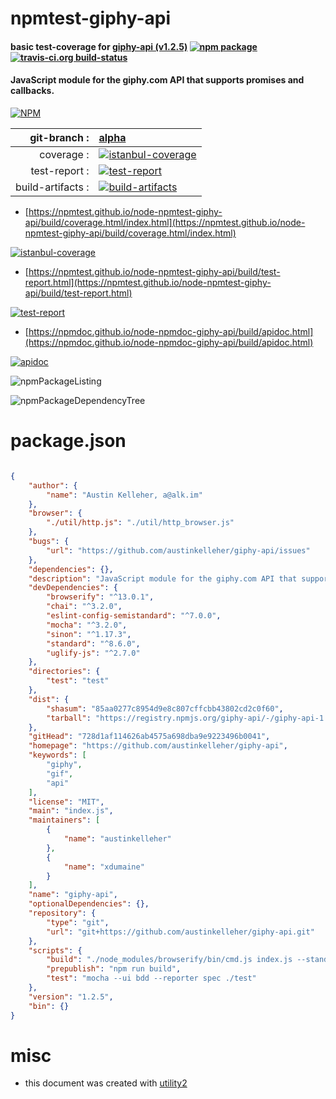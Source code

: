 # npmtest-giphy-api

#### basic test-coverage for  [giphy-api (v1.2.5)](https://github.com/austinkelleher/giphy-api)  [![npm package](https://img.shields.io/npm/v/npmtest-giphy-api.svg?style=flat-square)](https://www.npmjs.org/package/npmtest-giphy-api) [![travis-ci.org build-status](https://api.travis-ci.org/npmtest/node-npmtest-giphy-api.svg)](https://travis-ci.org/npmtest/node-npmtest-giphy-api)

#### JavaScript module for the giphy.com API that supports promises and callbacks.

[![NPM](https://nodei.co/npm/giphy-api.png?downloads=true&downloadRank=true&stars=true)](https://www.npmjs.com/package/giphy-api)

| git-branch : | [alpha](https://github.com/npmtest/node-npmtest-giphy-api/tree/alpha)|
|--:|:--|
| coverage : | [![istanbul-coverage](https://npmtest.github.io/node-npmtest-giphy-api/build/coverage.badge.svg)](https://npmtest.github.io/node-npmtest-giphy-api/build/coverage.html/index.html)|
| test-report : | [![test-report](https://npmtest.github.io/node-npmtest-giphy-api/build/test-report.badge.svg)](https://npmtest.github.io/node-npmtest-giphy-api/build/test-report.html)|
| build-artifacts : | [![build-artifacts](https://npmtest.github.io/node-npmtest-giphy-api/glyphicons_144_folder_open.png)](https://github.com/npmtest/node-npmtest-giphy-api/tree/gh-pages/build)|

- [https://npmtest.github.io/node-npmtest-giphy-api/build/coverage.html/index.html](https://npmtest.github.io/node-npmtest-giphy-api/build/coverage.html/index.html)

[![istanbul-coverage](https://npmtest.github.io/node-npmtest-giphy-api/build/screenCapture.buildCi.browser.%252Ftmp%252Fbuild%252Fcoverage.lib.html.png)](https://npmtest.github.io/node-npmtest-giphy-api/build/coverage.html/index.html)

- [https://npmtest.github.io/node-npmtest-giphy-api/build/test-report.html](https://npmtest.github.io/node-npmtest-giphy-api/build/test-report.html)

[![test-report](https://npmtest.github.io/node-npmtest-giphy-api/build/screenCapture.buildCi.browser.%252Ftmp%252Fbuild%252Ftest-report.html.png)](https://npmtest.github.io/node-npmtest-giphy-api/build/test-report.html)

- [https://npmdoc.github.io/node-npmdoc-giphy-api/build/apidoc.html](https://npmdoc.github.io/node-npmdoc-giphy-api/build/apidoc.html)

[![apidoc](https://npmdoc.github.io/node-npmdoc-giphy-api/build/screenCapture.buildCi.browser.%252Ftmp%252Fbuild%252Fapidoc.html.png)](https://npmdoc.github.io/node-npmdoc-giphy-api/build/apidoc.html)

![npmPackageListing](https://npmtest.github.io/node-npmtest-giphy-api/build/screenCapture.npmPackageListing.svg)

![npmPackageDependencyTree](https://npmtest.github.io/node-npmtest-giphy-api/build/screenCapture.npmPackageDependencyTree.svg)



# package.json

```json

{
    "author": {
        "name": "Austin Kelleher, a@alk.im"
    },
    "browser": {
        "./util/http.js": "./util/http_browser.js"
    },
    "bugs": {
        "url": "https://github.com/austinkelleher/giphy-api/issues"
    },
    "dependencies": {},
    "description": "JavaScript module for the giphy.com API that supports promises and callbacks.",
    "devDependencies": {
        "browserify": "^13.0.1",
        "chai": "^3.2.0",
        "eslint-config-semistandard": "^7.0.0",
        "mocha": "^3.2.0",
        "sinon": "^1.17.3",
        "standard": "^8.6.0",
        "uglify-js": "^2.7.0"
    },
    "directories": {
        "test": "test"
    },
    "dist": {
        "shasum": "85aa0277c8954d9e8c807cffcbb43802cd2c0f60",
        "tarball": "https://registry.npmjs.org/giphy-api/-/giphy-api-1.2.5.tgz"
    },
    "gitHead": "728d1af114626ab4575a698dba9e9223496b0041",
    "homepage": "https://github.com/austinkelleher/giphy-api",
    "keywords": [
        "giphy",
        "gif",
        "api"
    ],
    "license": "MIT",
    "main": "index.js",
    "maintainers": [
        {
            "name": "austinkelleher"
        },
        {
            "name": "xdumaine"
        }
    ],
    "name": "giphy-api",
    "optionalDependencies": {},
    "repository": {
        "type": "git",
        "url": "git+https://github.com/austinkelleher/giphy-api.git"
    },
    "scripts": {
        "build": "./node_modules/browserify/bin/cmd.js index.js --standalone GiphyAPI > dist/giphy-api.bundle.js && ./node_modules/uglify-js/bin/uglifyjs dist/giphy-api.bundle.js --compress --output dist/giphy-api.bundle.min.js",
        "prepublish": "npm run build",
        "test": "mocha --ui bdd --reporter spec ./test"
    },
    "version": "1.2.5",
    "bin": {}
}
```



# misc
- this document was created with [utility2](https://github.com/kaizhu256/node-utility2)
